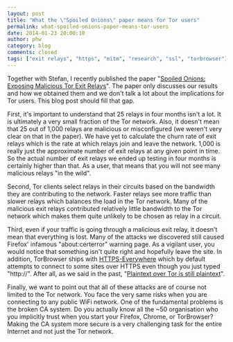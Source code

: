 ```yaml
---
layout: post
title: "What the \"Spoiled Onions\" paper means for Tor users"
permalink: what-spoiled-onions-paper-means-tor-users
date: 2014-01-23 20:00:10
author: phw
category: blog
comments: closed
tags: ["exit relays", "https", "mitm", "research", "ssl", "torbrowser"]
---
```


Together with Stefan, I recently published the paper "[Spoiled Onions: Exposing Malicious Tor Exit Relays](http://www.cs.kau.se/philwint/spoiled_onions/)". The paper only discusses our results and how we obtained them and we don't talk a lot about the implications for Tor users. This blog post should fill that gap.

First, it's important to understand that 25 relays in four months isn't a lot. It is ultimately a very small fraction of the Tor network. Also, it doesn't mean that 25 out of 1,000 relays are malicious or misconfigured (we weren't very clear on that in the paper). We have yet to calculate the churn rate of exit relays which is the rate at which relays join and leave the network. 1,000 is really just the approximate number of exit relays at any given point in time. So the actual number of exit relays we ended up testing in four months is certainly higher than that. As a user, that means that you will not see many malicious relays "in the wild".

Second, Tor clients select relays in their circuits based on the bandwidth they are contributing to the network. Faster relays see more traffic than slower relays which balances the load in the Tor network. Many of the malicious exit relays contributed relatively little bandwidth to the Tor network which makes them quite unlikely to be chosen as relay in a circuit.

Third, even if your traffic is going through a malicious exit relay, it doesn't mean that everything is lost. Many of the attacks we discovered still caused Firefox' infamous "about:certerror" warning page. As a vigilant user, you would notice that something isn't quite right and hopefully leave the site. In addition, TorBrowser ships with [HTTPS-Everywhere](https://www.eff.org/Https-everywhere) which by default attempts to connect to some sites over HTTPS even though you just typed "http://". After all, as we said in the past, "[Plaintext over Tor is still plaintext](https://blog.torproject.org/blog/plaintext-over-tor-still-plaintext)".

Finally, we want to point out that all of these attacks are of course not limited to the Tor network. You face the very same risks when you are connecting to any public WiFi network. One of the fundamental problems is the broken CA system. Do you actually know all the \~50 organisation who you implicitly trust when you start your Firefox, Chrome, or TorBrowser? Making the CA system more secure is a very challenging task for the entire Internet and not just the Tor network.
